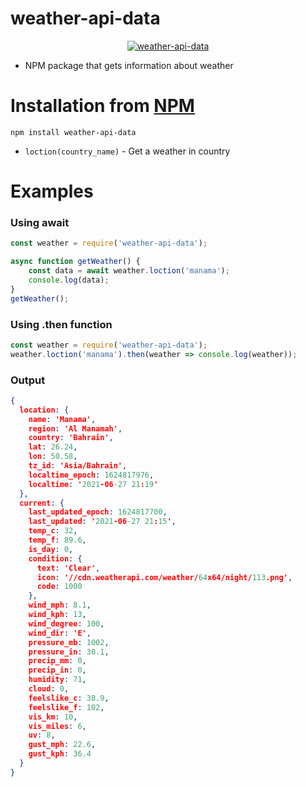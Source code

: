 # weather-api-data

<center>
	<a href="https://www.npmjs.com/package/weather-api-data">
		<img alt="weather-api-data" src="https://nodei.co/npm/weather-api-data.png">
	</a>
</center>

* NPM package that gets information about weather

# Installation from [NPM](https://www.npmjs.com/package/weather-api-data)

```
npm install weather-api-data
```
- `loction(country_name)` - Get a weather in country

# Examples
### Using await
```js
const weather = require('weather-api-data');

async function getWeather() {
    const data = await weather.loction('manama');
    console.log(data);
}
getWeather();
``` 

### Using .then function

```js
const weather = require('weather-api-data');
weather.loction('manama').then(weather => console.log(weather));
```

### Output

```json
{
  location: {
    name: 'Manama',
    region: 'Al Manamah',
    country: 'Bahrain',
    lat: 26.24,
    lon: 50.58,
    tz_id: 'Asia/Bahrain',
    localtime_epoch: 1624817976,
    localtime: '2021-06-27 21:19'
  },
  current: {
    last_updated_epoch: 1624817700,
    last_updated: '2021-06-27 21:15',
    temp_c: 32,
    temp_f: 89.6,
    is_day: 0,
    condition: {
      text: 'Clear',
      icon: '//cdn.weatherapi.com/weather/64x64/night/113.png',
      code: 1000
    },
    wind_mph: 8.1,
    wind_kph: 13,
    wind_degree: 100,
    wind_dir: 'E',
    pressure_mb: 1002,
    pressure_in: 30.1,
    precip_mm: 0,
    precip_in: 0,
    humidity: 71,
    cloud: 0,
    feelslike_c: 38.9,
    feelslike_f: 102,
    vis_km: 10,
    vis_miles: 6,
    uv: 8,
    gust_mph: 22.6,
    gust_kph: 36.4
  }
}
```
